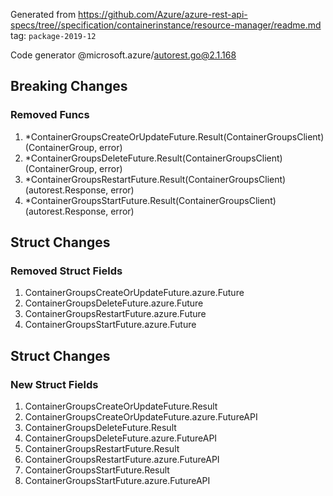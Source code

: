 Generated from https://github.com/Azure/azure-rest-api-specs/tree//specification/containerinstance/resource-manager/readme.md tag: `package-2019-12`

Code generator @microsoft.azure/autorest.go@2.1.168

## Breaking Changes

### Removed Funcs

1. *ContainerGroupsCreateOrUpdateFuture.Result(ContainerGroupsClient) (ContainerGroup, error)
1. *ContainerGroupsDeleteFuture.Result(ContainerGroupsClient) (ContainerGroup, error)
1. *ContainerGroupsRestartFuture.Result(ContainerGroupsClient) (autorest.Response, error)
1. *ContainerGroupsStartFuture.Result(ContainerGroupsClient) (autorest.Response, error)

## Struct Changes

### Removed Struct Fields

1. ContainerGroupsCreateOrUpdateFuture.azure.Future
1. ContainerGroupsDeleteFuture.azure.Future
1. ContainerGroupsRestartFuture.azure.Future
1. ContainerGroupsStartFuture.azure.Future

## Struct Changes

### New Struct Fields

1. ContainerGroupsCreateOrUpdateFuture.Result
1. ContainerGroupsCreateOrUpdateFuture.azure.FutureAPI
1. ContainerGroupsDeleteFuture.Result
1. ContainerGroupsDeleteFuture.azure.FutureAPI
1. ContainerGroupsRestartFuture.Result
1. ContainerGroupsRestartFuture.azure.FutureAPI
1. ContainerGroupsStartFuture.Result
1. ContainerGroupsStartFuture.azure.FutureAPI
